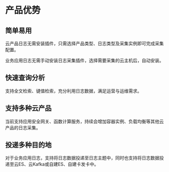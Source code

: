 # 产品优势

## 简单易用 
云产品日志无需安装插件，只需选择产品类型、日志类型及采集实例即可完成采集配置。

业务应用日志无需手动安装日志采集插件，选择需要采集的云主机后，自动安装。

## 快速查询分析 
支持全文检索、键值检索，充分利用日志数据，满足运营与运维需求。  

## 支持多种云产品
当前支持应用安全网关、函数计算服务，持续会增加容器实例、负载均衡等其他云产品的日志采集。

## 投递多种目的地
对于业务应用日志，支持将日志数据投递至日志主题中，同时也支持将日志数据投递至云ES、云Kafka或自建ES、自建卡发卡中。
